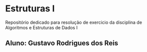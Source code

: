 # Estruturas I
Repositório dedicado para resolução de exercicio da disciplina de Algoritmos e Estruturas  de Dados I
## Aluno: Gustavo Rodrigues dos Reis
